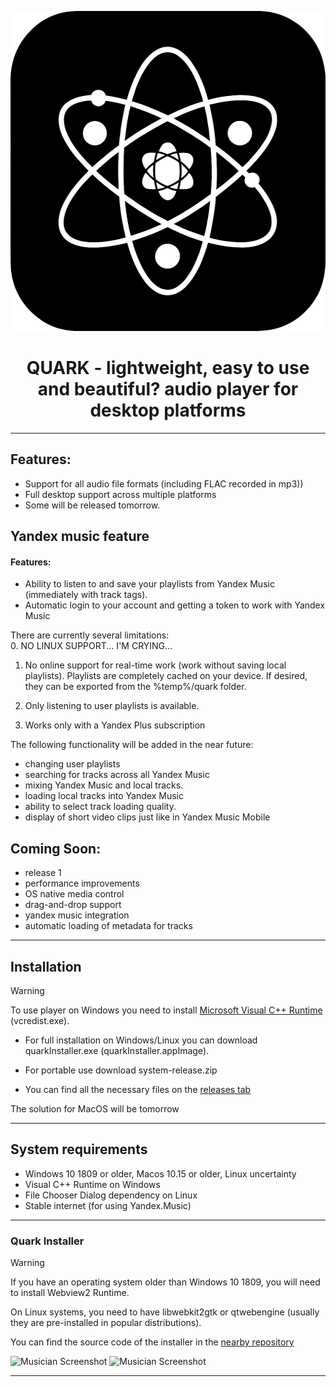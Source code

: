 <p align="center">  
  <img width="512" height="512" src="https://raw.githubusercontent.com/z3nsh0w/QUARK/refs/heads/main/assets/icon512.png">  
</p>  

<h1 align="center" >  
  QUARK - lightweight, easy to use and beautiful? audio player for desktop platforms   
</h1>  

--- 

## Features:  
 + Support for all audio file formats (including FLAC recorded in mp3))
 + Full desktop support across multiple platforms
 + Some will be released tomorrow.

## Yandex music feature
 #### Features:
 + Ability to listen to and save your playlists from Yandex Music (immediately with track tags).  
 + Automatic login to your account and getting a token to work with Yandex Music  
 
 There are currently several limitations:  
 0. NO LINUX SUPPORT... I'M CRYING...  
 
 1. No online support for real-time work (work without saving local playlists). Playlists are completely cached on your device. If desired, they can be exported from the %temp%/quark folder.  
 
 2. Only listening to user playlists is available.  
 
 3. Works only with a Yandex Plus subscription  
 
 The following functionality will be added in the near future:  
 + changing user playlists  
 + searching for tracks across all Yandex Music  
 + mixing Yandex Music and local tracks.  
 + loading local tracks into Yandex Music  
 + ability to select track loading quality.  
 + display of short video clips just like in Yandex Music Mobile  

## Coming Soon:  
 + release 1 
 + performance improvements  
 + OS native media control  
 + drag-and-drop support 
 + yandex music integration  
 + automatic loading of metadata for tracks 

---

## Installation
 > [!WARNING]
 > To use player on Windows you need to install [Microsoft Visual C++ Runtime](https://aka.ms/vs/17/release/vc_redist.x64.exe) (vcredist.exe).  
   
 + For full installation on Windows/Linux you can download quarkInstaller.exe (quarkInstaller.appImage).
 + For portable use download system-release.zip  
  
 + You can find all the necessary files on the [releases tab](https://github.com/z3nsh0w/QUARK/releases)  

 
 The solution for MacOS will be tomorrow  

---

## System requirements  
 + Windows 10 1809 or older, Macos 10.15 or older, Linux uncertainty
 + Visual C++ Runtime on Windows  
 + File Chooser Dialog dependency on Linux
 + Stable internet (for using Yandex.Music)

---

### Quark Installer
 > [!WARNING]  
 > If you have an operating system older than Windows 10 1809, you will need to install Webview2 Runtime.
 > 
 > On Linux systems, you need to have libwebkit2gtk or qtwebengine (usually they are pre-installed in popular distributions).  

  You can find the source code of the installer in the [nearby repository](https://github.com/z3nsh0w/quark-installer/)

  
![Musician Screenshot](appphoto.png)
![Musician Screenshot](appphoto1.png)

---
